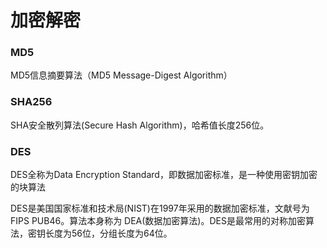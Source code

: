 # 加密解密

### MD5

MD5信息摘要算法（MD5 Message-Digest Algorithm）

### SHA256

SHA安全散列算法(Secure Hash Algorithm)，哈希值长度256位。

### DES

DES全称为Data Encryption Standard，即数据加密标准，是一种使用密钥加密的块算法

DES是美国国家标准和技术局(NIST)在1997年采用的数据加密标准，文献号为FIPS PUB46。算法本身称为 DEA(数据加密算法)。DES是最常用的对称加密算法，密钥长度为56位，分组长度为64位。
